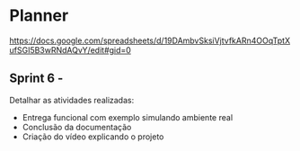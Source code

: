 # Planner

https://docs.google.com/spreadsheets/d/19DAmbvSksiVjtvfkARn4OOqTptXufSGI5B3wRNdAQvY/edit#gid=0

## Sprint 6 - 

Detalhar as atividades realizadas:

- Entrega funcional com exemplo simulando ambiente real
- Conclusão da documentação
- Criação do vídeo explicando o projeto
